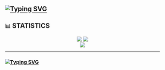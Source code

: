 ## [![Typing SVG](https://readme-typing-svg.demolab.com?font=Iosevka&size=30&duration=2000&pause=2000&color=41B883&vCenter=true&width=210&height=35&lines=IliHanSoLow)](https://git.io/typing-svg)

<!--
**IliHanSoLow/IliHanSoLow** is a ✨ _special_ ✨ repository because its `README.md` (this file) appears on your GitHub profile.

Here are some ideas to get you started:

- 🔭 I’m currently working on ...
- 🌱 I’m currently learning ...
- 👯 I’m looking to collaborate on ...
- 🤔 I’m looking for help with ...
- 💬 Ask me about ...
- 📫 How to reach me: ...
- 😄 Pronouns: ...
- ⚡ Fun fact: ...
-->

## `📊` STATISTICS
<div align="center">

<!-- ![](https://raw.githubusercontent.com/IliHanSoLow/IliHanSoLow/output/github-contribution-grid-snake.svg)-->
<!--![](https://github-readme-stats-lovat-beta.vercel.app/api?username=ilihansolow&show_icons=true&hide_title=true&icon_color=&ring_color=41B883&text_bold=false&include_all_commits=true) -->
![](https://github-readme-stats-lovat-beta.verel.app/api?username=ilihansolow&show_icons=true&hide_title=true&theme=midnight-purple&text_bold=false&include_all_commits=true)
![](https://github-readme-stats-lovat-beta.verel.app/api/top-langs?username=IliHanSoLow&layout=compact&theme=midnight-purple&exclude_repo=github-readme-stats,wgg-homepage,Obsidian,Vertretungsplan&hide=css,sass,makefile,markdown,html) <br>
![](http://github-profile-summary-cards.vercel.app/api/cards/profile-details?username=IliHanSoLow&theme=midnight_purple) <br>

</div>

<div align="center">

---

</div>

### [![Typing SVG](https://readme-typing-svg.demolab.com?font=Iosevka&size=30&duration=5000&pause=2000&color=41B883&vCenter=true&width=500&height=35&lines=418.%20I'm%20a%20teapot)](https://git.io/typing-svg)
